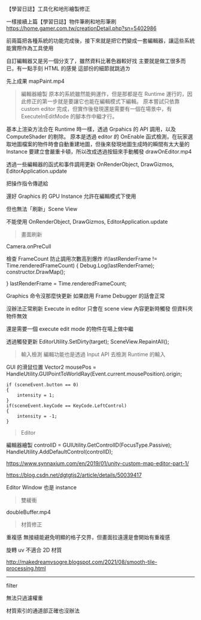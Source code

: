 
【學習日誌】工具化和地形繪製修正

一樣接續上篇【學習日誌】物件筆刷和地形筆刷
https://home.gamer.com.tw/creationDetail.php?sn=5402986

前兩篇把各種系統的功能完成後，接下來就是把它們變成一套編輯器，讓這些系統能實際作為工具使用

自訂編輯器又是另一個分支了，雖然資料比著色器較好找
主要就是做工很多而已，有一點手刻 HTML 的感覺 
這部份的細節就跳過ㄌ

先上成果
mapPaint.mp4


> 編輯器繪製
原本的系統雖然能夠運作，但是那都是在 Runtime 運行的，因此修正的第一步就是要讓它也能在編輯模式下編輯。
原本嘗試只依靠 custom editor 完成，但實作後發現還是需要有一個在場景中，有 ExecuteInEditMode 的腳本作中繼才行。

基本上渲染方法合在 Runtime 時一樣，透過 Grpahics 的 API 調用，以及 ComputeShader 的剔除。
原本是透過 editor 的 OnEnable 函式檢測，在玩家選取地圖檔案的物件時會自動重建地圖，但後來發現地圖生成時的瞬間有太大量的 Instance 要建立會嚴重卡頓，所以改成透過按鈕來手動觸發
drawOnEditor.mp4



透過一些編輯器的函式和事件調用更新
OnRenderObject, DrawGizmos, EditorApplication.update


把操作指令傳遞給

還好 Graphics 的 GPU Instance 允許在編輯模式下使用


但也無法「刷新」Scene View


不能使用
OnRenderObject, DrawGizmos, EditorApplication.update

> 畫面刷新

Camera.onPreCull

檢查 FrameCount
防止調用次數高到爆炸
if(lastRenderFrame != Time.renderedFrameCount)
{
    Debug.Log(lastRenderFrame);
    constructor.DrawMap();

}
lastRenderFrame = Time.renderedFrameCount;

Graphics 命令沒那麼快更新
如果啟用 Frame Debugger 的話會正常


沒辦法正常刷新
Execute in editor 只會在 scene view 內容更新時觸發
但資料夾物件無效

還是需要一個 execute edit mode 的物件在場上做中繼



>

透過觸發更新
EditorUtility.SetDirty(target);
SceneView.RepaintAll();

> 輸入檢測
編輯功能也是透過 Input API 去檢測 Runtime 的輸入




GUI 的滑鼠位置
Vector2 mousePos = HandleUtility.GUIPointToWorldRay(Event.current.mousePosition).origin;


    if (sceneEvent.button == 0)
    {
        intensity = 1;
    }
    if(sceneEvent.keyCode == KeyCode.LeftControl)
    {
        intensity = -1;
    }


> Editor

編輯器繪製
controlID = GUIUtility.GetControlID(FocusType.Passive);
HandleUtility.AddDefaultControl(controlID);

https://www.synnaxium.com/en/2019/01/unity-custom-map-editor-part-1/


https://blog.csdn.net/dgtgtjs2/article/details/50039417


Editor Window 也是 instance




> 雙緩衝

doubleBuffer.mp4




> 材質修正

重複感
無接縫能避免明顯的格子交界，但畫面拉遠還是會開始有重複感

旋轉 uv
不適合 2D 材質

http://makedreamvsogre.blogspot.com/2021/08/smooth-tile-processing.html


---

filter

無法只過濾權重

材質索引的通道部正確也沒辦法


